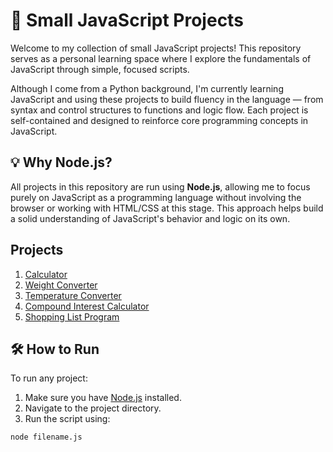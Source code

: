 # 📁 Small JavaScript Projects

Welcome to my collection of small JavaScript projects! This repository serves as a personal learning space where I explore the fundamentals of JavaScript through simple, focused scripts.

Although I come from a Python background, I'm currently learning JavaScript and using these projects to build fluency in the language — from syntax and control structures to functions and logic flow. Each project is self-contained and designed to reinforce core programming concepts in JavaScript.

## 💡 Why Node.js?

All projects in this repository are run using **Node.js**, allowing me to focus purely on JavaScript as a programming language without involving the browser or working with HTML/CSS at this stage. This approach helps build a solid understanding of JavaScript's behavior and logic on its own.

## Projects
1. [Calculator](/calculator/main.js)
2. [Weight Converter](/weight-converter/main.js)
3. [Temperature Converter](/temp-converter/main.js)
4. [Compound Interest Calculator](/compound-interest/main.js)
5. [Shopping List Program](/shopping-list-program/main.js)

## 🛠️ How to Run

To run any project:

1. Make sure you have [Node.js](https://nodejs.org/) installed.
2. Navigate to the project directory.
3. Run the script using:

```bash
node filename.js
```
